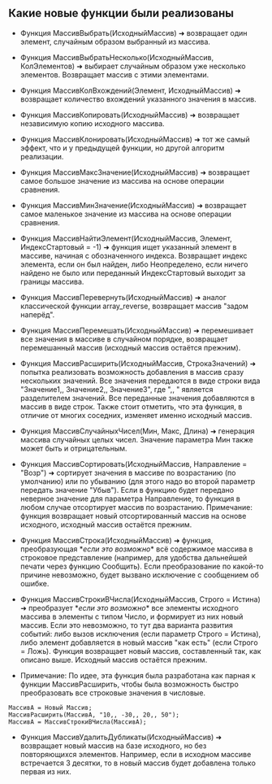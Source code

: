 ## Какие новые функции были реализованы

* Функция МассивВыбрать(ИсходныйМассив) ➜ возвращает один элемент, случайным образом выбранный из массива.

* Функция МассивВыбратьНесколько(ИсходныйМассив, КолЭлементов) ➜ выбирает случайным образом уже несколько элементов. Возвращает массив с этими элементами.

* Функция МассивКолВхождений(Элемент, ИсходныйМассив) ➜ возвращает количество вхождений указанного значения в массив.

* Функция МассивКопировать(ИсходныйМассив) ➜ возвращает независимую копию исходного массива.

* Функция МассивКлонировать(ИсходныйМассив) ➜ тот же самый эффект, что и у предыдущей функции, но другой алгоритм реализации.

* Функция МассивМаксЗначение(ИсходныйМассив) ➜ возвращает самое большое значение из массива на основе операции сравнения.

* Функция МассивМинЗначение(ИсходныйМассив) ➜ возвращает самое маленькое значение из массива на основе операции сравнения.

* Функция МассивНайтиЭлемент(ИсходныйМассив, Элемент, ИндексСтартовый = -1) ➜ функция ищет указанный элемент в массиве, начиная с обозначенного индекса. Возвращает индекс элемента, если он был найден, либо Неопределено, если ничего найдено не было или переданный ИндексСтартовый выходит за границы массива.

* Функция МассивПеревернуть(ИсходныйМассив) ➜ аналог классической функции array_reverse, возвращает массив "задом наперёд".

* Функция МассивПеремешать(ИсходныйМассив) ➜ перемешивает все значения в массиве в случайном порядке, возвращает перемешанный массив (исходный массив остаётся прежним).

* Функция МассивРасширить(ИсходныйМассив, СтрокаЗначений) ➜ попытка реализовать возможность добавления в массив сразу нескольких значений.
Все значения передаются в виде строки вида "Значение1,, Значение2,, Значение3", где ",, " является разделителем значений. Все переданные значения добавляются в массив в виде строк.
Также стоит отметить, что эта функция, в отличие от многих соседних, изменяет именно исходный массив.

* Функция МассивСлучайныхЧисел(Мин, Макс, Длина) ➜ генерация массива случайных целых чисел. Значение параметра Мин также может быть и отрицательным.

* Функция МассивСортировать(ИсходныйМассив, Направление = "Возр") ➜ сортирует значения в массиве по возрастанию (по умолчанию) или по убыванию (для этого надо во второй параметр передать значение "Убыв"). Если в функцию будет передано неверное значение для параметра Направление, то функция в любом случае отсортирует массив по возрастанию.
Примечание: функция возвращает новый отсортированный массив на основе исходного, исходный массив остаётся прежним.

* Функция МассивСтрока(ИсходныйМассив) ➜ функция, преобразующая \**если это возможно*\* всё содержимое массива в строковое представление (например, для удобства дальнейшей печати через функцию Сообщить). Если преобразование по какой-то причине невозможно, будет вызвано исключение с сообщением об ошибке.

* Функция МассивСтрокиВЧисла(ИсходныйМассив, Строго = Истина) ➜ преобразует \**если это возможно*\* все элементы исходного массива в элементы с типом Число, и формирует из них новый массив. Если это невозможно, то тут два варианта развития событий: либо вызов исключения (если параметр Строго = Истина), либо элемент добавляется в новый массив "как есть" (если Строго = Ложь). Функция возвращает новый массив, составленный так, как описано выше. Исходный массив остаётся прежним.

* Примечание: По идее, эта функция была разработана как парная к функции МассивРасширить, чтобы была возможность быстро преобразовать все строковые значения в числовые.

```1C-Enterprise
МассивА = Новый Массив;
МассивРасширить(МассивА, "10,, -30,, 20,, 50");
МассивА = МассивСтрокиВЧисла(МассивА);
```

* Функция МассивУдалитьДубликаты(ИсходныйМассив) ➜ возвращает новый массив на базе исходного, но без повторяющихся элементов. Например, если в исходном массиве встречается 3 десятки, то в новый массив будет добавлена только первая из них.
